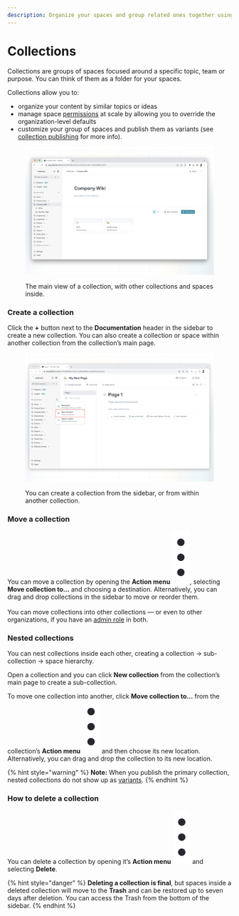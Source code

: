 ```yaml
---
description: Organize your spaces and group related ones together using collections
---
```


# Collections

Collections are groups of spaces focused around a specific topic, team or purpose. You can think of them as a folder for your spaces.

Collections allow you to:

* organize your content by similar topics or ideas
* manage space [permissions](../../../account-management/member-management/permissions-and-inheritance.md) at scale by allowing you to override the organization-level defaults
* customize your group of spaces and publish them as variants (see [collection publishing](../../../published-documentation/share/collection-publishing.md) for more info).

<figure><img src="../../../.gitbook/assets/collection (1).png" alt=""><figcaption><p>The main view of a collection, with other collections and spaces inside.</p></figcaption></figure>

### Create a collection

Click the **+** button next to the **Documentation** header in the sidebar to create a new collection. You can also create a collection or space within another collection from the collection’s main page.

<figure><img src="../../../.gitbook/assets/create-collection.png" alt=""><figcaption><p>You can create a collection from the sidebar, or from within another collection.</p></figcaption></figure>

### Move a collection

You can move a collection by opening the **Action menu** <img src="../../../.gitbook/assets/Actions menu.png" alt="Three vertical dots" data-size="line">, selecting **Move collection to…** and choosing a destination. Alternatively, you can drag and drop collections in the sidebar to move or reorder them.\
\
You can move collections into other collections — or even to other organizations, if you have an [admin role](../../../account-management/member-management/roles.md) in both.

### Nested collections

You can nest collections inside each other, creating a collection -> sub-collection -> space hierarchy.

Open a collection and you can click **New collection** from the collection’s main page to create a sub-collection.

To move one collection into another, click **Move collection to…** from the collection’s **Action menu** <img src="../../../.gitbook/assets/Actions menu.png" alt="Three vertical dots" data-size="line"> and then choose its new location. Alternatively, you can drag and drop the collection to its new location.

{% hint style="warning" %}
**Note:** When you publish the primary collection, nested collections do not show up as [variants](../../../published-documentation/share/collection-publishing.md#why-publish-spaces-in-a-collection).
{% endhint %}

### How to delete a collection

You can delete a collection by opening it’s **Action menu** <img src="../../../.gitbook/assets/Actions menu.png" alt="Three vertical dots" data-size="line"> and selecting **Delete**.

{% hint style="danger" %}
**Deleting a collection is final**, but spaces inside a deleted collection will move to the **Trash** and can be restored up to seven days after deletion. You can access the Trash from the bottom of the sidebar.
{% endhint %}

